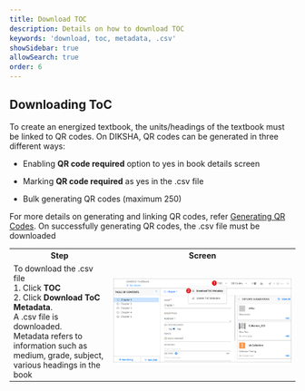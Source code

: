 ```yaml
---
title: Download TOC
description: Details on how to download TOC
keywords: 'download, toc, metadata, .csv'
showSidebar: true
allowSearch: true
order: 6
---
```


## Downloading ToC

To create an energized textbook, the units/headings of the textbook must be linked to QR codes. On DIKSHA, QR codes can
be generated in three different ways:

- Enabling <b>QR code required</b> option to yes in book details screen

- Marking <b>QR code required</b> as yes in the .csv file

- Bulk generating QR codes (maximum 250)

For more details on generating and linking QR codes, refer <a href="./generate-qrcode.html" target="_blank">Generating
  QR Codes</a>. On successfully generating QR codes, the .csv file must be downloaded

<table>
  <tr>
    <th style="width:35%;">Step</th>
    <th style="width:65%;">Screen</th>
  </tr>
  <tr>
    <td>To download the .csv file <br>1. Click <b>TOC</b>
      <br>2. Click <b>Download ToC Metadata</b>. <br>A .csv file is downloaded.
      <br>Metadata refers to information such as medium, grade, subject, various headings in the book </td>
    <td><img src="../images-book/downloadtoc.png"></td>
  </tr>
</table>